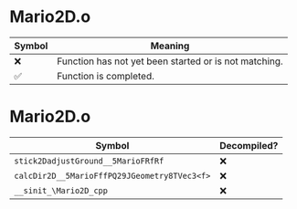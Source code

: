 # Mario2D.o
| Symbol | Meaning 
| ------------- | ------------- 
| :x: | Function has not yet been started or is not matching. 
| :white_check_mark: | Function is completed. 


# Mario2D.o
| Symbol | Decompiled? |
| ------------- | ------------- |
| `stick2DadjustGround__5MarioFRfRf` | :x: |
| `calcDir2D__5MarioFffPQ29JGeometry8TVec3<f>` | :x: |
| `__sinit_\Mario2D_cpp` | :x: |
